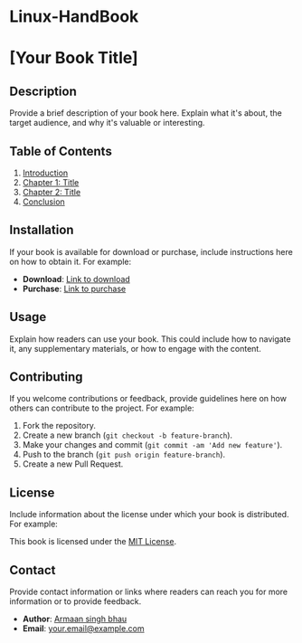 # Linux-HandBook

# [Your Book Title]

## Description

Provide a brief description of your book here. Explain what it's about, the target audience, and why it's valuable or interesting.

## Table of Contents

1. [Introduction](#introduction)
2. [Chapter 1: Title](#chapter-1-title)
3. [Chapter 2: Title](#chapter-2-title)
4. [Conclusion](#conclusion)

## Installation

If your book is available for download or purchase, include instructions here on how to obtain it. For example:

- **Download**: [Link to download](#)
- **Purchase**: [Link to purchase](#)

## Usage

Explain how readers can use your book. This could include how to navigate it, any supplementary materials, or how to engage with the content.

## Contributing

If you welcome contributions or feedback, provide guidelines here on how others can contribute to the project. For example:

1. Fork the repository.
2. Create a new branch (`git checkout -b feature-branch`).
3. Make your changes and commit (`git commit -am 'Add new feature'`).
4. Push to the branch (`git push origin feature-branch`).
5. Create a new Pull Request.

## License

Include information about the license under which your book is distributed. For example:

This book is licensed under the [MIT License](LICENSE).

## Contact

Provide contact information or links where readers can reach you for more information or to provide feedback.

- **Author**: [Armaan singh bhau](https://yourwebsite.com)
- **Email**: [your.email@example.com](mailto:your.email@example.com)


